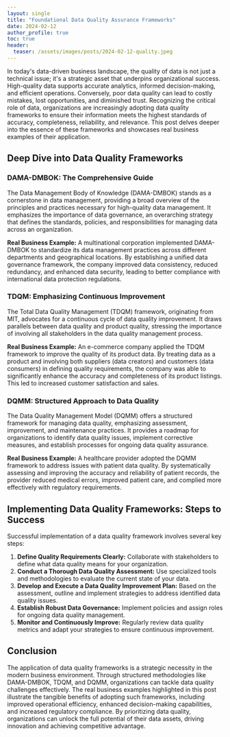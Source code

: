 ```yaml
---
layout: single
title: "Foundational Data Quality Assurance Frameworks"
date: 2024-02-12
author_profile: true
toc: true
header:
  teaser: /assets/images/posts/2024-02-12-quality.jpeg
---
```

In today's data-driven business landscape, the quality of data is not just a technical issue; it's a strategic asset that underpins organizational success. High-quality data supports accurate analytics, informed decision-making, and efficient operations. Conversely, poor data quality can lead to costly mistakes, lost opportunities, and diminished trust. Recognizing the critical role of data, organizations are increasingly adopting data quality frameworks to ensure their information meets the highest standards of accuracy, completeness, reliability, and relevance. This post delves deeper into the essence of these frameworks and showcases real business examples of their application.

## Deep Dive into Data Quality Frameworks

### DAMA-DMBOK: The Comprehensive Guide

The Data Management Body of Knowledge (DAMA-DMBOK) stands as a cornerstone in data management, providing a broad overview of the principles and practices necessary for high-quality data management. It emphasizes the importance of data governance, an overarching strategy that defines the standards, policies, and responsibilities for managing data across an organization. 

**Real Business Example:** A multinational corporation implemented DAMA-DMBOK to standardize its data management practices across different departments and geographical locations. By establishing a unified data governance framework, the company improved data consistency, reduced redundancy, and enhanced data security, leading to better compliance with international data protection regulations.

### TDQM: Emphasizing Continuous Improvement

The Total Data Quality Management (TDQM) framework, originating from MIT, advocates for a continuous cycle of data quality improvement. It draws parallels between data quality and product quality, stressing the importance of involving all stakeholders in the data quality management process.

**Real Business Example:** An e-commerce company applied the TDQM framework to improve the quality of its product data. By treating data as a product and involving both suppliers (data creators) and customers (data consumers) in defining quality requirements, the company was able to significantly enhance the accuracy and completeness of its product listings. This led to increased customer satisfaction and sales.

### DQMM: Structured Approach to Data Quality

The Data Quality Management Model (DQMM) offers a structured framework for managing data quality, emphasizing assessment, improvement, and maintenance practices. It provides a roadmap for organizations to identify data quality issues, implement corrective measures, and establish processes for ongoing data quality assurance.

**Real Business Example:** A healthcare provider adopted the DQMM framework to address issues with patient data quality. By systematically assessing and improving the accuracy and reliability of patient records, the provider reduced medical errors, improved patient care, and complied more effectively with regulatory requirements.

## Implementing Data Quality Frameworks: Steps to Success

Successful implementation of a data quality framework involves several key steps:

1. **Define Quality Requirements Clearly:** Collaborate with stakeholders to define what data quality means for your organization.
2. **Conduct a Thorough Data Quality Assessment:** Use specialized tools and methodologies to evaluate the current state of your data.
3. **Develop and Execute a Data Quality Improvement Plan:** Based on the assessment, outline and implement strategies to address identified data quality issues.
4. **Establish Robust Data Governance:** Implement policies and assign roles for ongoing data quality management.
5. **Monitor and Continuously Improve:** Regularly review data quality metrics and adapt your strategies to ensure continuous improvement.

## Conclusion

The application of data quality frameworks is a strategic necessity in the modern business environment. Through structured methodologies like DAMA-DMBOK, TDQM, and DQMM, organizations can tackle data quality challenges effectively. The real business examples highlighted in this post illustrate the tangible benefits of adopting such frameworks, including improved operational efficiency, enhanced decision-making capabilities, and increased regulatory compliance. By prioritizing data quality, organizations can unlock the full potential of their data assets, driving innovation and achieving competitive advantage.